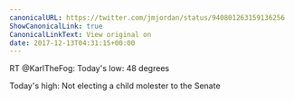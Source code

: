 ```yaml
---
canonicalURL: https://twitter.com/jmjordan/status/940801263159136256
ShowCanonicalLink: true
CanonicalLinkText: View original on
date: 2017-12-13T04:31:15+00:00
---
```

RT @KarlTheFog: Today's low: 48 degrees 

Today's high: Not electing a child molester to the Senate